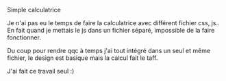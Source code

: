 Simple calculatrice

Je n'ai pas eu le temps de faire la calculatrice avec différent fichier css, js.. 
En fait quand je mettais le js dans un fichier séparé, impossible de la faire fonctionner. 

Du coup pour rendre qqc à temps j'ai tout intégré dans un seul et même fichier, le design est basique mais la calcul fait le taff. 

J'ai fait ce travail seul :)
